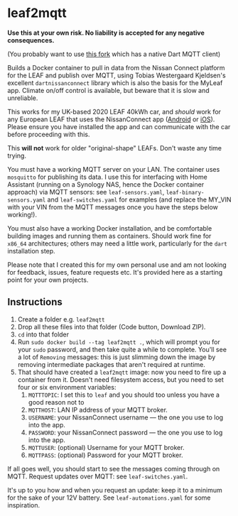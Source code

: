 # leaf2mqtt

**Use this at your own risk. No liability is accepted for any negative consequences.** 

(You probably want to use [this fork](https://github.com/yp87/leaf2mqtt) which has a native Dart MQTT client)

Builds a Docker container to pull in data from the Nissan Connect platform for the LEAF and publish over MQTT, using Tobias Westergaard Kjeldsen's excellent `dartnissanconnect` library which is also the basis for the MyLeaf app. Climate on/off control is available, but beware that it is slow and unreliable.

This works for my UK-based 2020 LEAF 40kWh car, and *should* work for any European LEAF that uses the NissanConnect app ([Android](https://play.google.com/store/apps/details?id=eu.nissan.nissanconnect.services&hl=en_GB&gl=US) or [iOS](https://apps.apple.com/gb/app/nissanconnect-services/id1451280347)). Please ensure you have installed the app and can communicate with the car before proceeding with this.

This **will not** work for older "original-shape" LEAFs. Don't waste any time trying.

You must have a working MQTT server on your LAN. The container uses `mosquitto` for publishing its data. I use this for interfacing with Home Assistant (running on a Synology NAS, hence the Docker container approach) via MQTT sensors: see `leaf-sensors.yaml`, `leaf-binary-sensors.yaml` and `leaf-switches.yaml` for examples (and replace the MY_VIN with your VIN from the MQTT messages once you have the steps below working!).

You must also have a working Docker installation, and be comfortable building images and running them as containers. Should work fine for `x86_64` architectures; others may need a little work, particularly for the `dart` installation step.

Please note that I created this for my own personal use and am not looking for feedback, issues, feature requests etc. It's provided here as a starting point for your own projects.

## Instructions

1. Create a folder e.g. `leaf2mqtt`
1. Drop all these files into that folder (Code button, Download ZIP).
1. `cd` into that folder
1. Run `sudo docker build --tag leaf2mqtt .`, which will prompt you for your `sudo` password, and then take quite a while to complete. You'll see a lot of `Removing` messages: this is just slimming down the image by removing intermediate packages that aren't required at runtime.
1. That should have created a `leaf2mqtt` image: now you need to fire up a container from it. Doesn't need filesystem access, but you need to set four or six environment variables:
    1. `MQTTTOPIC`: I set this to `leaf` and you should too unless you have a good reason not to
    1. `MQTTHOST`: LAN IP address of your MQTT broker.
    1. `USERNAME`: your NissanConnect username — the one you use to log into the app.
    1. `PASSWORD`: your NissanConnect password — the one you use to log into the app.
    1. `MQTTUSER`: (optional) Username for your MQTT broker.
    1. `MQTTPASS`: (optional) Password for your MQTT broker.

If all goes well, you should start to see the messages coming through on MQTT. Request updates over MQTT: see `leaf-switches.yaml`.

It's up to you how and when you request an update: keep it to a minimum for the sake of your 12V battery. See `leaf-automations.yaml` for some inspiration.
